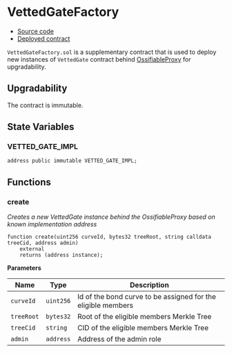 # VettedGateFactory

- [Source code](https://github.com/lidofinance/community-staking-module/blob/v2.0/src/VettedGateFactory.sol)
- [Deployed contract](https://etherscan.io/address/0xFdab48c4D627e500207e9AF29c98579d90Ea0ad4)

`VettedGateFactory.sol` is a supplementary contract that is used to deploy new instances of `VettedGate` contract behind [OssifiableProxy](contracts/ossifiable-proxy.md) for upgradability.

## Upgradability

The contract is immutable.

## State Variables
### VETTED_GATE_IMPL

```solidity
address public immutable VETTED_GATE_IMPL;
```


## Functions

### create

*Creates a new VettedGate instance behind the OssifiableProxy based on known implementation address*


```solidity
function create(uint256 curveId, bytes32 treeRoot, string calldata treeCid, address admin)
    external
    returns (address instance);
```
**Parameters**

|Name|Type|Description|
|----|----|-----------|
|`curveId`|`uint256`|Id of the bond curve to be assigned for the eligible members|
|`treeRoot`|`bytes32`|Root of the eligible members Merkle Tree|
|`treeCid`|`string`|CID of the eligible members Merkle Tree|
|`admin`|`address`|Address of the admin role|

